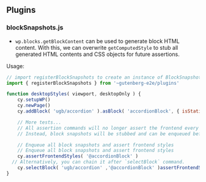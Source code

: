 ## Plugins

### blockSnapshots.js

-   `wp.blocks.getBlockContent` can be used to generate block HTML content. With this, we can overwrite `getComputedStyle` to stub all generated HTML contents and CSS objects for future assertions.

Usage:

```jsx
// import registerBlockSnapshots to create an instance of BlockSnapshots
import { registerBlockSnapshots } from '~gutenberg-e2e/plugins'

function desktopStyles( viewport, desktopOnly ) {
	cy.setupWP()
	cy.newPage()
	cy.addBlock( 'ugb/accordion' ).asBlock( 'accordionBlock', { isStatic: true } )

	// More tests...
	// All assertion commands will no longer assert the frontend every call.
	// Instead, block snapshots will be stubbed and can be enqueued before the end of the test

	// Enqueue all block snapshots and assert frontend styles
 	// Enqueue all block snapshots and assert frontend styles
 	cy.assertFrontendStyles( '@accordionBlock' )
  // Alternatively, you can chain it after `selectBlock` command.
 	cy.selectBlock( 'ugb/accordion' ,'@accordionBlock' )assertFrontendStyles()
}
```
